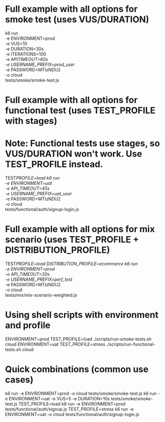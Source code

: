 # Full example with all options for smoke test (uses VUS/DURATION)

k6 run \
 -e ENVIRONMENT=prod \
 -e VUS=10 \
 -e DURATION=30s \
 -e ITERATIONS=100 \
 -e API*TIMEOUT=60s \
 -e USERNAME_PREFIX=prod_user* \
 -e PASSWORD=MTIzNDU2 \
 -o cloud \
 tests/smoke/smoke-test.js

# Full example with all options for functional test (uses TEST_PROFILE with stages)

# Note: Functional tests use stages, so VUS/DURATION won't work. Use TEST_PROFILE instead.

TEST*PROFILE=load k6 run \
 -e ENVIRONMENT=uat \
 -e API_TIMEOUT=45s \
 -e USERNAME_PREFIX=uat_user* \
 -e PASSWORD=MTIzNDU2 \
 -o cloud \
 tests/functional/auth/signup-login.js

# Full example with all options for mix scenario (uses TEST_PROFILE + DISTRIBUTION_PROFILE)

TEST*PROFILE=load DISTRIBUTION_PROFILE=ecommerce k6 run \
 -e ENVIRONMENT=prod \
 -e API_TIMEOUT=30s \
 -e USERNAME_PREFIX=perf_test* \
 -e PASSWORD=MTIzNDU2 \
 -o cloud \
 tests/mix/mix-scenario-weighted.js

# Using shell scripts with environment and profile

ENVIRONMENT=prod TEST_PROFILE=load ./scripts/run-smoke-tests.sh cloud
ENVIRONMENT=uat TEST_PROFILE=stress ./scripts/run-functional-tests.sh cloud

# Quick combinations (common use cases)

k6 run -e ENVIRONMENT=prod -o cloud tests/smoke/smoke-test.js
k6 run -e ENVIRONMENT=uat -e VUS=5 -e DURATION=10s tests/smoke/smoke-test.js
TEST_PROFILE=load k6 run -e ENVIRONMENT=prod tests/functional/auth/signup.js
TEST_PROFILE=stress k6 run -e ENVIRONMENT=uat -o cloud tests/functional/auth/signup-login.js
